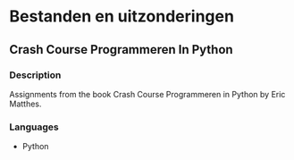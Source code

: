 # Bestanden en uitzonderingen
## Crash Course Programmeren In Python

### Description

Assignments from the book Crash Course Programmeren in Python by Eric Matthes.

### Languages

* Python
